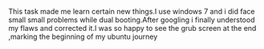 This task made me learn certain new things.I use windows 7 and i did face small small problems while dual booting.After googling i finally understood my flaws and corrected it.I was so happy to see the grub screen at the end ,marking the beginning of my ubuntu journey
